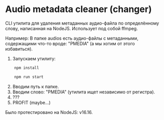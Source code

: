 # Audio metadata cleaner (changer)

CLI утилита для удаления метаданных аудио-файла по определённому слову, написанная на NodeJS.
Использует под собой ffmpeg.

Например:
В папке audios есть аудио-файлы с метаданными, содержащими что-то вроде: "PMEDIA" (а мы хотим от этого избавиться).

1. Запускаем утилиту:

```sh
    npm install
```

```sh
    npm run start
```

2. Вводим путь к папке.
3. Вводим слово: "PMEDIA" (утилита ищет независимо от регистра).
4. ???
5. PROFIT (maybe...)

Было протестировано на NodeJS: v16.16.
